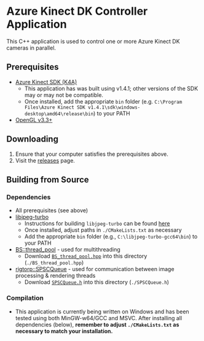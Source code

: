# Azure Kinect DK Controller Application
This C++ application is used to control one or more Azure Kinect DK cameras in parallel.

## Prerequisites
- [Azure Kinect SDK (K4A)](https://github.com/microsoft/Azure-Kinect-Sensor-SDK)
  - This application has was built using v1.4.1; other versions of the SDK may or may not be compatible.
  - Once installed, add the appropriate `bin` folder (e.g. `C:\Program Files\Azure Kinect SDK v1.4.1\sdk\windows-desktop\amd64\release\bin`) to your PATH
- [OpenGL v3.3+](https://www.khronos.org/opengl/wiki/Getting_Started#Downloading_OpenGL)

## Downloading
1. Ensure that your computer satisfies the prerequisites above.
2. Visit the [releases](https://github.com/rajkundu/azure-kinect-controller/releases) page.

## Building from Source
### Dependencies
- All prerequisites (see above)
- [libjpeg-turbo](https://libjpeg-turbo.org)
  - Instructions for building `libjpeg-turbo` can be found [here](https://github.com/libjpeg-turbo/libjpeg-turbo/blob/main/BUILDING.md)
  - Once installed, adjust paths in `./CMakeLists.txt` as necessary
  - Add the appropriate `bin` folder (e.g., `C:\libjpeg-turbo-gcc64\bin`) to your PATH
- [BS::thread_pool](https://github.com/bshoshany/thread-pool) - used for multithreading
  - Download [`BS_thread_pool.hpp`](https://raw.githubusercontent.com/bshoshany/thread-pool/master/BS_thread_pool.hpp) into this directory (`./BS_thread_pool.hpp`)
- [rigtorp::SPSCQueue](https://github.com/rigtorp/SPSCQueue) - used for communication between image processing & rendering threads
  - Download [`SPSCQueue.h`](https://raw.githubusercontent.com/rigtorp/SPSCQueue/master/include/rigtorp/SPSCQueue.h) into this directory (`./SPSCQueue.h`)

### Compilation
- This application is currently being written on Windows and has been tested using both MinGW-w64/GCC and MSVC. After installing all dependencies (below), **remember to adjust `./CMakeLists.txt` as necessary to match your installation.**
